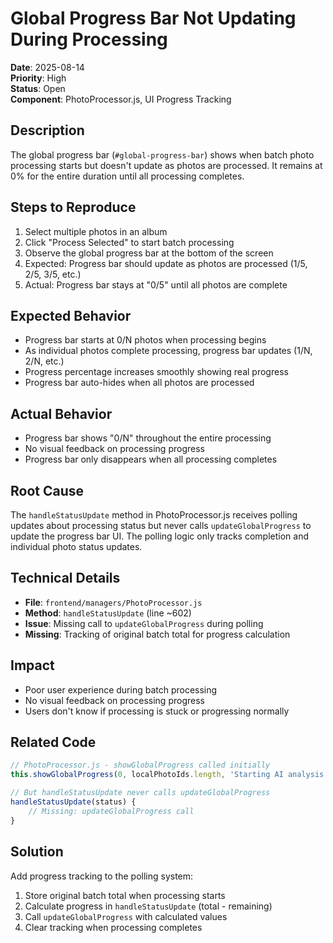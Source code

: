 # Global Progress Bar Not Updating During Processing

**Date**: 2025-08-14  
**Priority**: High  
**Status**: Open  
**Component**: PhotoProcessor.js, UI Progress Tracking  

## Description

The global progress bar (`#global-progress-bar`) shows when batch photo processing starts but doesn't update as photos are processed. It remains at 0% for the entire duration until all processing completes.

## Steps to Reproduce

1. Select multiple photos in an album
2. Click "Process Selected" to start batch processing
3. Observe the global progress bar at the bottom of the screen
4. Expected: Progress bar should update as photos are processed (1/5, 2/5, 3/5, etc.)
5. Actual: Progress bar stays at "0/5" until all photos are complete

## Expected Behavior

- Progress bar starts at 0/N photos when processing begins
- As individual photos complete processing, progress bar updates (1/N, 2/N, etc.)
- Progress percentage increases smoothly showing real progress
- Progress bar auto-hides when all photos are processed

## Actual Behavior

- Progress bar shows "0/N" throughout the entire processing
- No visual feedback on processing progress
- Progress bar only disappears when all processing completes

## Root Cause

The `handleStatusUpdate` method in PhotoProcessor.js receives polling updates about processing status but never calls `updateGlobalProgress` to update the progress bar UI. The polling logic only tracks completion and individual photo status updates.

## Technical Details

- **File**: `frontend/managers/PhotoProcessor.js`
- **Method**: `handleStatusUpdate` (line ~602)
- **Issue**: Missing call to `updateGlobalProgress` during polling
- **Missing**: Tracking of original batch total for progress calculation

## Impact

- Poor user experience during batch processing
- No visual feedback on processing progress
- Users don't know if processing is stuck or progressing normally

## Related Code

```javascript
// PhotoProcessor.js - showGlobalProgress called initially
this.showGlobalProgress(0, localPhotoIds.length, 'Starting AI analysis...');

// But handleStatusUpdate never calls updateGlobalProgress
handleStatusUpdate(status) {
    // Missing: updateGlobalProgress call
}
```

## Solution

Add progress tracking to the polling system:
1. Store original batch total when processing starts
2. Calculate progress in `handleStatusUpdate` (total - remaining)
3. Call `updateGlobalProgress` with calculated values
4. Clear tracking when processing completes
